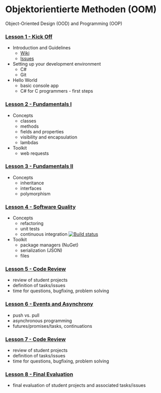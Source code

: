 # Objektorientierte Methoden (OOM)
  Object-Oriented Design (OOD) and Programming (OOP)

### [Lesson 1 - Kick Off](https://github.com/bicoom/oom/wiki/Lesson-1)
  * Introduction and Guidelines
    * [Wiki](https://github.com/bicoom/oom/wiki)
    * [Issues](https://github.com/bicoom/oom/issues)
  * Setting up your development environment
    * C#
    * Git
  * Hello World
    * basic console app
    * C# for C programmers - first steps

### [Lesson 2 - Fundamentals I](https://github.com/bicoom/oom/wiki/Lesson-2)
  * Concepts
    * classes
    * methods
    * fields and properties
    * visibility and encapsulation
    * lambdas
  * Toolkit
    * web requests

### [Lesson 3 - Fundamentals II](https://github.com/bicoom/oom/wiki/Lesson-3)
  * Concepts
    * inheritance
    * interfaces
    * polymorphism

### [Lesson 4 - Software Quality](https://github.com/bicoom/oom/wiki/Lesson-4)
  * Concepts
    * refactoring
    * unit tests
    * continuous integration [![Build status](https://ci.appveyor.com/api/projects/status/6e5h7fiyhtwdpbce/branch/master?svg=true)](https://ci.appveyor.com/project/bicoom/oom/branch/master)
  * Toolkit
    * package managers (NuGet)
    * serialization (JSON)
    * files
      
### [Lesson 5 - Code Review](https://github.com/bicoom/oom/wiki/Lesson-5)
  * review of student projects
  * definition of tasks/issues
  * time for questions, bugfixing, problem solving

### [Lesson 6 - Events and Asynchrony](https://github.com/bicoom/oom/wiki/Lesson-6)
  * push vs. pull
  * asynchronous programming
  * futures/promises/tasks, continuations

### [Lesson 7 - Code Review](https://github.com/bicoom/oom/wiki/Lesson-7)
  * review of student projects
  * definition of tasks/issues
  * time for questions, bugfixing, problem solving

### [Lesson 8 - Final Evaluation](https://github.com/bicoom/oom/wiki/Lesson-8)
  * final evaluation of student projects and associated tasks/issues
